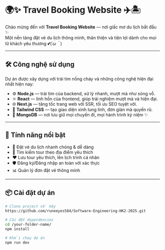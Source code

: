 # 🌍✨ Travel Booking Website ✈️🏝️

Chào mừng đến với **Travel Booking Website** — nơi giấc mơ du lịch bắt đầu ✨  
Một nền tảng đặt vé du lịch thông minh, thân thiện và tiện lợi dành cho mọi lữ khách yêu thương 💕(⁠*⁠´⁠ω⁠｀⁠*⁠)

---

## 🛠️ Công nghệ sử dụng

Dự án được xây dựng với trái tim nồng cháy và những công nghệ hiện đại nhất hiện nay:

- ⚙️ **Node.js** — trái tim của backend, xử lý nhanh, mượt mà như sóng vỗ.
- ⚛️ **React** — linh hồn của frontend, giúp trải nghiệm mượt mà và hiện đại.
- 🌐 **Next.js** — tăng tốc trang web với SSR, tối ưu SEO tuyệt vời.
- 🎨 **Tailwind CSS** — tạo giao diện xinh lung linh, đơn giản mà quyến rũ.
- 🧠 **MongoDB** — nơi lưu giữ mọi chuyến đi, mọi hành trình kỷ niệm ✨

---

## 🚀 Tính năng nổi bật

- 📅 Đặt vé du lịch nhanh chóng & dễ dàng
- 🧳 Tìm kiếm tour theo địa điểm yêu thích
- ❤️ Lưu tour yêu thích, lên lịch trình cá nhân
- 🛡️ Đăng ký/Đăng nhập an toàn với xác thực
- 📊 Quản lý đơn đặt vé thông minh

---

## 📦 Cài đặt dự án

```bash
# Clone project về máy
https://github.com/runeeyes584/Software-Engineering-HK2-2025.git

# Cài đặt dependencies
cd /your-folder-name/
npm install

# Khởi chạy dự án
npm run dev
